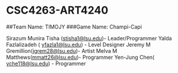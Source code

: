 # CSC4263-ART4240
##Team Name: TIMOJY
###Game Name: Champi-Capi

Sirazum Munira Tisha (stisha1@lsu.edu)- Leader/Programmer
Yalda Fazlalizadeh ( yfazla1@lsu.edu)  - Level Designer
Jeremy M Gremillion(jgrem28@lsu.edu)- Artist
Melva M Matthews(mmatt26@lsu.edu)- Programmer
Yen-Jung Chen( yche118@lsu.edu) - Programmer
